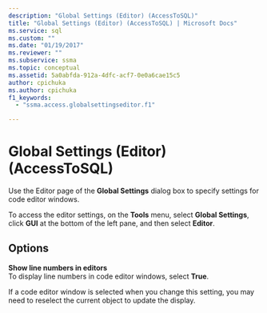 ```yaml
---
description: "Global Settings (Editor) (AccessToSQL)"
title: "Global Settings (Editor) (AccessToSQL) | Microsoft Docs"
ms.service: sql
ms.custom: ""
ms.date: "01/19/2017"
ms.reviewer: ""
ms.subservice: ssma
ms.topic: conceptual
ms.assetid: 5a0abfda-912a-4dfc-acf7-0e0a6cae15c5
author: cpichuka 
ms.author: cpichuka 
f1_keywords: 
  - "ssma.access.globalsettingseditor.f1"

---
```

# Global Settings (Editor) (AccessToSQL)
Use the Editor page of the **Global Settings** dialog box to specify settings for code editor windows.  
  
To access the editor settings, on the **Tools** menu, select **Global Settings**, click **GUI** at the bottom of the left pane, and then select **Editor**.  
  
## Options  
**Show line numbers in editors**  
To display line numbers in code editor windows, select **True**.  
  
If a code editor window is selected when you change this setting, you may need to reselect the current object to update the display.  
  
